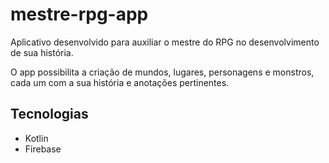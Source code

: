 # mestre-rpg-app

Aplicativo desenvolvido para auxiliar o mestre do RPG no desenvolvimento de sua história.

O app possibilita a criação de mundos, lugares, personagens e monstros, cada um com a sua história e anotações pertinentes.

## Tecnologias
- Kotlin
- Firebase
